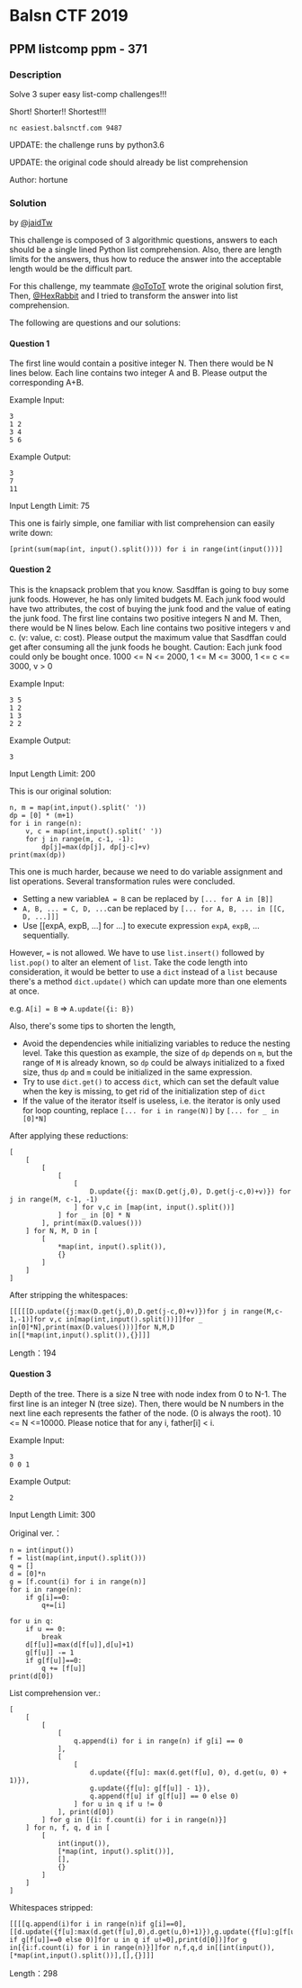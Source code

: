 # Balsn CTF 2019

## PPM listcomp ppm - 371

### Description

Solve 3 super easy list-comp challenges!!!

Short! Shorter!! Shortest!!!
```
nc easiest.balsnctf.com 9487
```
UPDATE: the challenge runs by python3.6

UPDATE: the original code should already be list comprehension

Author: hortune

### Solution

by [@jaidTw](https://github.com/jaidTw)

This challenge is composed of 3 algorithmic questions, answers to each should be a single lined Python list comprehension. Also, there are length limits for the answers, thus how to reduce the answer into the acceptable length would be the difficult part.


For this challenge, my teammate [@oToToT](https://github.com/oToToT) wrote the original solution first, Then, [@HexRabbit](https://github.com/HexRabbit) and I tried to transform the answer into list comprehension.

The following are questions and our solutions:

#### Question 1

The first line would contain a positive integer N. Then there would be N lines below. Each line contains two integer A and B. Please output the corresponding A+B.


Example Input:
```
3
1 2
3 4
5 6
```

Example Output:
```
3
7
11
```
Input Length Limit: 75


This one is fairly simple, one familiar with list comprehension can easily write down:
```python3
[print(sum(map(int, input().split()))) for i in range(int(input()))]
```

#### Question 2

This is the knapsack problem that you know. Sasdffan is going to buy some junk foods. However, he has only limited budgets M. Each junk food would have two attributes, the cost of buying the junk food and the value of eating the junk food. The first line contains two positive integers N and M. Then, there would be N lines below. Each line contains two positive integers v and c. (v: value, c: cost). Please output the maximum value that Sasdffan could get after consuming all the junk foods he bought. Caution: Each junk food could only be bought once.
1000 <= N <= 2000, 1 <= M <= 3000, 1 <= c <= 3000, v > 0


Example Input:
```
3 5
1 2
1 3
2 2
```
Example Output:
```
3
```

Input Length Limit: 200

This is our original solution:
```python3
n, m = map(int,input().split(' '))
dp = [0] * (m+1)
for i in range(n):
    v, c = map(int,input().split(' '))
    for j in range(m, c-1, -1):
        dp[j]=max(dp[j], dp[j-c]+v)
print(max(dp))
```

This one is much harder, because we need to do variable assignment and list operations. Several transformation rules were concluded.
* Setting a new variable`A = B` can be replaced by `[... for A in [B]]`
* `A, B, ... = C, D, ...`can be replaced by `[... for A, B, ... in [[C, D, ...]]]`
* Use [[expA, expB, ...] for ...] to execute expression `expA`, `expB`, ... sequentially.

However, `=` is not allowed. We have to use `list.insert()` followed by `list.pop()` to alter an element of `list`. Take the code length into consideration, it would be better to use a `dict` instead of a `list` because there's a method `dict.update()` which can update more than one elements at once.

e.g. `A[i] = B` => `A.update({i: B})`

Also, there's some tips to shorten the length,
* Avoid the dependencies while initializing variables to reduce the nesting level. Take this question as example, the size of `dp` depends on `m`, but the range of `M` is already known, so `dp` could be always initialized to a fixed size, thus `dp` and `m` could be initialized in the same expression.
* Try to use `dict.get()` to access `dict`, which can set the default value when the key is missing, to get rid of the initialization step of `dict`
* If the value of the iterator itself is useless, i.e. the iterator is only used for loop counting, replace `[... for i in range(N)]` by `[... for _ in [0]*N]`

After applying these reductions:
```python3
[
    [
        [
            [
                [
                    D.update({j: max(D.get(j,0), D.get(j-c,0)+v)}) for j in range(M, c-1, -1)
                ] for v,c in [map(int, input().split())]
            ] for _ in [0] * N
        ], print(max(D.values()))
    ] for N, M, D in [
        [
            *map(int, input().split()),
            {}
        ]
    ]
]
```

After stripping the whitespaces:
```python3
[[[[[D.update({j:max(D.get(j,0),D.get(j-c,0)+v)})for j in range(M,c-1,-1)]for v,c in[map(int,input().split())]]for _ in[0]*N],print(max(D.values()))]for N,M,D in[[*map(int,input().split()),{}]]]
```
Length：194

#### Question 3

Depth of the tree. There is a size N tree with node index from 0 to N-1. The first line is an integer N (tree size). Then, there would be N numbers in the next line each represents the father of the node. (0 is always the root). 10 <= N <=10000. Please notice that for any i, father[i] < i.


Example Input:
```
3
0 0 1
```

Example Output:
```
2
```

Input Length Limit: 300

Original ver.：
```python3
n = int(input())
f = list(map(int,input().split()))
q = []
d = [0]*n
g = [f.count(i) for i in range(n)]
for i in range(n):
    if g[i]==0:
        q+=[i]

for u in q:
    if u == 0:
        break
    d[f[u]]=max(d[f[u]],d[u]+1)
    g[f[u]] -= 1
    if g[f[u]]==0:
        q += [f[u]]
print(d[0])
```

List comprehension ver.:
```python3
[
    [
        [
            [
                q.append(i) for i in range(n) if g[i] == 0
            ],
            [
                [
                    d.update({f[u]: max(d.get(f[u], 0), d.get(u, 0) + 1)}),
                    g.update({f[u]: g[f[u]] - 1}),
                    q.append(f[u] if g[f[u]] == 0 else 0)
                ] for u in q if u != 0
            ], print(d[0])
        ] for g in [{i: f.count(i) for i in range(n)}]
    ] for n, f, q, d in [
        [
            int(input()),
            [*map(int, input().split())],
            [],
            {}
        ]
    ]
]
```

Whitespaces stripped:
```python3
[[[[q.append(i)for i in range(n)if g[i]==0],[[d.update({f[u]:max(d.get(f[u],0),d.get(u,0)+1)}),g.update({f[u]:g[f[u]]-1}),q.append(f[u] if g[f[u]]==0 else 0)]for u in q if u!=0],print(d[0])]for g in[{i:f.count(i) for i in range(n)}]]for n,f,q,d in[[int(input()),[*map(int,input().split())],[],{}]]]
```
Length：298

